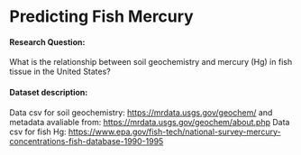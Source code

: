# Predicting Fish Mercury
#### Research Question: 
What is the relationship between soil geochemistry and mercury (Hg) in fish tissue in the United States?

#### Dataset description:
Data csv for soil geochemistry: https://mrdata.usgs.gov/geochem/ and metadata avaliable from: https://mrdata.usgs.gov/geochem/about.php
Data csv for fish Hg: https://www.epa.gov/fish-tech/national-survey-mercury-concentrations-fish-database-1990-1995
